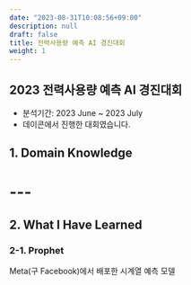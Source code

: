 ```yaml
---
date: "2023-08-31T10:08:56+09:00"
description: null
draft: false
title: 전력사용량 예측 AI 경진대회
weight: 1
---
```


## 2023 전력사용량 예측 AI 경진대회
- 분석기간: 2023 June ~ 2023 July
- 데이콘에서 진행한 대회였습니다.

## 1. Domain Knowledge

# ---

## 2. What I Have Learned

### 2-1. Prophet
Meta(구 Facebook)에서 배포한 시계열 예측 모델